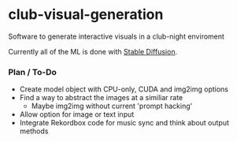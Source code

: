 # club-visual-generation

Software to generate interactive visuals in a club-night enviroment

Currently all of the ML is done with [Stable Diffusion](https://github.com/CompVis/stable-diffusion).

### Plan / To-Do
- Create model object with CPU-only, CUDA and img2img options
- Find a way to abstract the images at a similiar rate
  -  Maybe img2img without current 'prompt hacking'
- Allow option for image or text input
- Integrate Rekordbox code for music sync and think about output methods 
